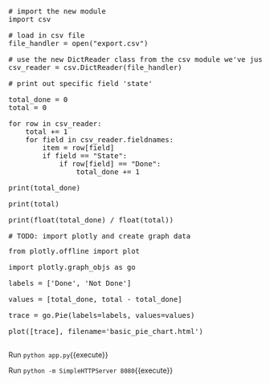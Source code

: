 <pre class="file" data-filename="app.py" data-target="replace">
# import the new module
import csv

# load in csv file
file_handler = open("export.csv")

# use the new DictReader class from the csv module we've just read about
csv_reader = csv.DictReader(file_handler)

# print out specific field 'state'

total_done = 0
total = 0

for row in csv_reader:
    total += 1
    for field in csv_reader.fieldnames:
        item = row[field]
        if field == "State":
            if row[field] == "Done":
                total_done += 1

print(total_done)

print(total)

print(float(total_done) / float(total))

# TODO: import plotly and create graph data
</pre>

<pre class="file" data-filename="app.py" data-target="insert" data-marker="# TODO: 9. import plotly and create graph data">
from plotly.offline import plot

import plotly.graph_objs as go

labels = ['Done', 'Not Done']

values = [total_done, total - total_done]

trace = go.Pie(labels=labels, values=values)

plot([trace], filename='basic_pie_chart.html')

</pre>

Run `python app.py`{{execute}}

Run `python -m SimpleHTTPServer 8080`{{execute}}
